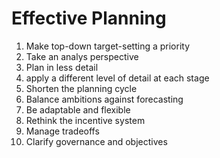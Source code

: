 # Effective Planning

1. Make top-down target-setting a priority
2. Take an analys perspective
3. Plan in less detail
4. apply a different level of detail at each stage
5. Shorten the planning cycle
6. Balance ambitions against forecasting
7. Be adaptable and flexible
8. Rethink the incentive system
9. Manage tradeoffs
10. Clarify governance and objectives
